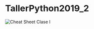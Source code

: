 # TallerPython2019_2
![Cheat Sheet Clase I](https://github.com/naverRevollo/TallerPython2019_2/blob/master/PythonSheet1.png=100x20)
